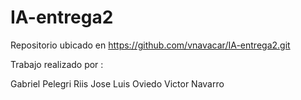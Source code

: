 # IA-entrega2
Repositorio ubicado en https://github.com/vnavacar/IA-entrega2.git

Trabajo realizado por :

Gabriel Pelegri Riis
Jose Luis Oviedo
Victor Navarro
